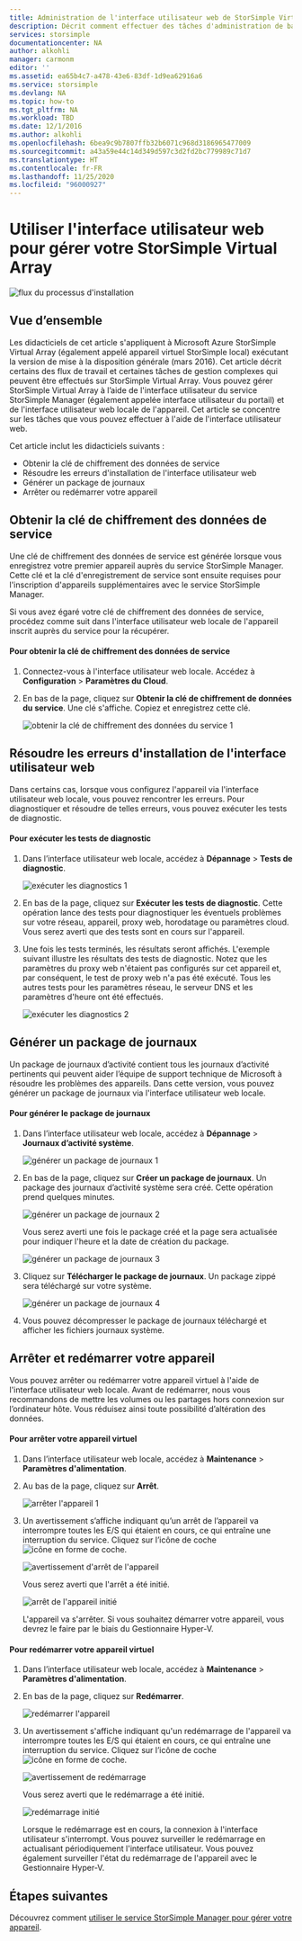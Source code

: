 ```yaml
---
title: Administration de l'interface utilisateur web de StorSimple Virtual Array | Microsoft Docs
description: Décrit comment effectuer des tâches d'administration de base sur l'appareil avec l'interface utilisateur web de StorSimple Virtual Array.
services: storsimple
documentationcenter: NA
author: alkohli
manager: carmonm
editor: ''
ms.assetid: ea65b4c7-a478-43e6-83df-1d9ea62916a6
ms.service: storsimple
ms.devlang: NA
ms.topic: how-to
ms.tgt_pltfrm: NA
ms.workload: TBD
ms.date: 12/1/2016
ms.author: alkohli
ms.openlocfilehash: 6bea9c9b7807ffb32b6071c968d3186965477009
ms.sourcegitcommit: a43a59e44c14d349d597c3d2fd2bc779989c71d7
ms.translationtype: HT
ms.contentlocale: fr-FR
ms.lasthandoff: 11/25/2020
ms.locfileid: "96000927"
---
```

# <a name="use-the-web-ui-to-administer-your-storsimple-virtual-array"></a>Utiliser l'interface utilisateur web pour gérer votre StorSimple Virtual Array
![flux du processus d'installation](./media/storsimple-ova-web-ui-admin/manage4.png)

## <a name="overview"></a>Vue d’ensemble
Les didacticiels de cet article s'appliquent à Microsoft Azure StorSimple Virtual Array (également appelé appareil virtuel StorSimple local) exécutant la version de mise à la disposition générale (mars 2016). Cet article décrit certains des flux de travail et certaines tâches de gestion complexes qui peuvent être effectués sur StorSimple Virtual Array. Vous pouvez gérer StorSimple Virtual Array à l’aide de l'interface utilisateur du service StorSimple Manager (également appelée interface utilisateur du portail) et de l'interface utilisateur web locale de l'appareil. Cet article se concentre sur les tâches que vous pouvez effectuer à l'aide de l'interface utilisateur web.

Cet article inclut les didacticiels suivants :

* Obtenir la clé de chiffrement des données de service
* Résoudre les erreurs d'installation de l'interface utilisateur web
* Générer un package de journaux
* Arrêter ou redémarrer votre appareil

## <a name="get-the-service-data-encryption-key"></a>Obtenir la clé de chiffrement des données de service
Une clé de chiffrement des données de service est générée lorsque vous enregistrez votre premier appareil auprès du service StorSimple Manager. Cette clé et la clé d'enregistrement de service sont ensuite requises pour l'inscription d'appareils supplémentaires avec le service StorSimple Manager.

Si vous avez égaré votre clé de chiffrement des données de service, procédez comme suit dans l'interface utilisateur web locale de l'appareil inscrit auprès du service pour la récupérer.

#### <a name="to-get-the-service-data-encryption-key"></a>Pour obtenir la clé de chiffrement des données de service
1. Connectez-vous à l'interface utilisateur web locale. Accédez à **Configuration** > **Paramètres du Cloud**.
2. En bas de la page, cliquez sur **Obtenir la clé de chiffrement de données du service**. Une clé s'affiche. Copiez et enregistrez cette clé.
   
    ![obtenir la clé de chiffrement des données du service 1](./media/storsimple-ova-web-ui-admin/image27.png)

## <a name="troubleshoot-web-ui-setup-errors"></a>Résoudre les erreurs d'installation de l'interface utilisateur web
Dans certains cas, lorsque vous configurez l'appareil via l'interface utilisateur web locale, vous pouvez rencontrer les erreurs. Pour diagnostiquer et résoudre de telles erreurs, vous pouvez exécuter les tests de diagnostic.

#### <a name="to-run-the-diagnostic-tests"></a>Pour exécuter les tests de diagnostic
1. Dans l’interface utilisateur web locale, accédez à **Dépannage** > **Tests de diagnostic**.
   
    ![exécuter les diagnostics 1](./media/storsimple-ova-web-ui-admin/image29.png)
2. En bas de la page, cliquez sur **Exécuter les tests de diagnostic**. Cette opération lance des tests pour diagnostiquer les éventuels problèmes sur votre réseau, appareil, proxy web, horodatage ou paramètres cloud. Vous serez averti que des tests sont en cours sur l'appareil.
3. Une fois les tests terminés, les résultats seront affichés. L'exemple suivant illustre les résultats des tests de diagnostic. Notez que les paramètres du proxy web n'étaient pas configurés sur cet appareil et, par conséquent, le test de proxy web n'a pas été exécuté. Tous les autres tests pour les paramètres réseau, le serveur DNS et les paramètres d'heure ont été effectués.
   
    ![exécuter les diagnostics 2](./media/storsimple-ova-web-ui-admin/image30.png)

## <a name="generate-a-log-package"></a>Générer un package de journaux
Un package de journaux d’activité contient tous les journaux d’activité pertinents qui peuvent aider l’équipe de support technique de Microsoft à résoudre les problèmes des appareils. Dans cette version, vous pouvez générer un package de journaux via l'interface utilisateur web locale.

#### <a name="to-generate-the-log-package"></a>Pour générer le package de journaux
1. Dans l’interface utilisateur web locale, accédez à **Dépannage** > **Journaux d’activité système**.
   
    ![générer un package de journaux 1](./media/storsimple-ova-web-ui-admin/image31.png)
2. En bas de la page, cliquez sur **Créer un package de journaux**. Un package des journaux d’activité système sera créé. Cette opération prend quelques minutes.
   
    ![générer un package de journaux 2](./media/storsimple-ova-web-ui-admin/image32.png)
   
    Vous serez averti une fois le package créé et la page sera actualisée pour indiquer l'heure et la date de création du package.
   
    ![générer un package de journaux 3](./media/storsimple-ova-web-ui-admin/image33.png)
3. Cliquez sur **Télécharger le package de journaux**. Un package zippé sera téléchargé sur votre système.
   
    ![générer un package de journaux 4](./media/storsimple-ova-web-ui-admin/image34.png)
4. Vous pouvez décompresser le package de journaux téléchargé et afficher les fichiers journaux système.

## <a name="shut-down-and-restart-your-device"></a>Arrêter et redémarrer votre appareil
Vous pouvez arrêter ou redémarrer votre appareil virtuel à l'aide de l'interface utilisateur web locale. Avant de redémarrer, nous vous recommandons de mettre les volumes ou les partages hors connexion sur l’ordinateur hôte. Vous réduisez ainsi toute possibilité d’altération des données. 

#### <a name="to-shut-down-your-virtual-device"></a>Pour arrêter votre appareil virtuel
1. Dans l’interface utilisateur web locale, accédez à **Maintenance** > **Paramètres d'alimentation**.
2. Au bas de la page, cliquez sur **Arrêt**.
   
    ![arrêter l'appareil 1](./media/storsimple-ova-web-ui-admin/image36.png)
3. Un avertissement s’affiche indiquant qu’un arrêt de l’appareil va interrompre toutes les E/S qui étaient en cours, ce qui entraîne une interruption du service. Cliquez sur l’icône de coche ![icône en forme de coche](./media/storsimple-ova-web-ui-admin/image3.png).
   
    ![avertissement d'arrêt de l'appareil](./media/storsimple-ova-web-ui-admin/image37.png)
   
    Vous serez averti que l'arrêt a été initié.
   
    ![arrêt de l'appareil initié](./media/storsimple-ova-web-ui-admin/image38.png)
   
    L'appareil va s'arrêter. Si vous souhaitez démarrer votre appareil, vous devrez le faire par le biais du Gestionnaire Hyper-V.

#### <a name="to-restart-your-virtual-device"></a>Pour redémarrer votre appareil virtuel
1. Dans l’interface utilisateur web locale, accédez à **Maintenance** > **Paramètres d'alimentation**.
2. En bas de la page, cliquez sur **Redémarrer**.
   
    ![redémarrer l'appareil](./media/storsimple-ova-web-ui-admin/image36.png)
3. Un avertissement s'affiche indiquant qu'un redémarrage de l'appareil va interrompre toutes les E/S qui étaient en cours, ce qui entraîne une interruption du service. Cliquez sur l’icône de coche ![icône en forme de coche](./media/storsimple-ova-web-ui-admin/image3.png).
   
    ![avertissement de redémarrage](./media/storsimple-ova-web-ui-admin/image37.png)
   
    Vous serez averti que le redémarrage a été initié.
   
    ![redémarrage initié](./media/storsimple-ova-web-ui-admin/image39.png)
   
    Lorsque le redémarrage est en cours, la connexion à l'interface utilisateur s'interrompt. Vous pouvez surveiller le redémarrage en actualisant périodiquement l'interface utilisateur. Vous pouvez également surveiller l'état du redémarrage de l'appareil avec le Gestionnaire Hyper-V.

## <a name="next-steps"></a>Étapes suivantes
Découvrez comment [utiliser le service StorSimple Manager pour gérer votre appareil](storsimple-virtual-array-manager-service-administration.md).

